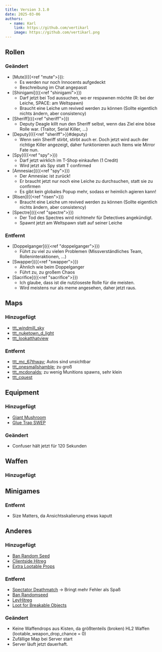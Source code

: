 ```yaml
---
title: Version 3.1.0
date: 2025-03-06
authors:
  - name: Karl
    link: https://github.com/vertikarl
    image: https://github.com/vertikarl.png
---
```


<!--more-->

## Rollen

### Geändert

- [Mute]({{<ref "mute">}}):
  - Es werden nur noch Innocents aufgedeckt
  - Beschreibung im Chat angepasst
- [Shinigami]({{<ref "shinigami">}})
  - Darf jetzt bei Tod aussuchen, wo er respawnen möchte (R: bei der Leiche, SPACE: am Weltspawn)
  - Braucht eine Leiche um revived werden zu können
    (Sollte eigentlich nichts ändern, aber consistency)
- [Sheriff]({{<ref "sheriff">}})
  - Deputy Deagle killt nun den Sheriff selbst, wenn das Ziel eine böse Rolle war. (Traitor, Serial Killer, ...)
- [Deputy]({{<ref "sheriff">}}#deputy)
  - Wenn sein Sheriff stirbt, stirbt auch er. Doch jetzt wird auch der richtige Killer angezeigt, daher funktionieren auch Items wie Mirror Fate nun.
- [Spy]({{<ref "spy">}})
  - Darf jetzt wirklich im T-Shop einkaufen (1 Credit)
  - Wird jetzt als Spy statt T confirmed
- [Amnesiac]({{<ref "spy">}})
  - Der Amnesiac ist zurück!
  - Er braucht jetzt nur noch eine Leiche zu durchsuchen, statt sie zu confirmen
  - Es gibt kein globales Popup mehr, sodass er heimlich agieren kann!
- [Risen]({{<ref "risen">}})
  - Braucht eine Leiche um revived werden zu können
    (Sollte eigentlich nichts ändern, aber consistency)
- [Spectre]({{<ref "spectre">}})
  - Der Tod des Spectres wird nichtmehr für Detectives angekündigt.
  - Spawnt jetzt am Weltspawn statt auf seiner Leiche

### Entfernt

- [Doppelganger]({{<ref "doppelganger">}})
  - Führt zu viel zu vielen Problemen (Missverständliches Team, Rolleninteraktionen, ...)
- [Swapper]({{<ref "swapper">}})
  - Ähnlich wie beim Doppelganger
  - Führt zu, zu großem Chaos
- [Sacrifice]({{<ref "sacrifice">}})
  - Ich glaube, dass ist die nutzloseste Rolle für die meisten.
  - Wird meistens nur als meme angesehen, daher jetzt raus.

## Maps

### Hinzugefügt

- [ttt_windmill_sky](https://steamcommunity.com/sharedfiles/filedetails/?id=2086515808)
- [ttt_nuketown_d_light](https://steamcommunity.com/sharedfiles/filedetails/?id=1252683895)
- [ttt_lookatthatview](https://steamcommunity.com/sharedfiles/filedetails/?id=505696414)

### Entfernt

- [ttt_mc_67thway](https://steamcommunity.com/sharedfiles/filedetails/?id=820510691); Autos sind unsichtbar
- [ttt_onesmallshamble](https://steamcommunity.com/sharedfiles/filedetails/?id=104797349); zu groß
- [ttt_mcdonalds](https://steamcommunity.com/sharedfiles/filedetails/?id=264839450); zu wenig Munitions spawns, sehr klein
- [ttt_cquest](https://steamcommunity.com/sharedfiles/filedetails/?id=403716183)

## Equipment

### Hinzugefügt

- [Giant Mushroom](https://steamcommunity.com/sharedfiles/filedetails/?id=2813468706)
- [Glue Trap SWEP](https://steamcommunity.com/sharedfiles/filedetails/?id=3021464449)

### Geändert

- Confuser hält jetzt für 120 Sekunden

## Waffen

### Hinzugefügt

## Minigames

### Entfernt

- Size Matters, da Ansichtsskalierung etwas kaputt

## Anderes

### Hinzugefügt

- [Ban Random Seed](https://steamcommunity.com/sharedfiles/filedetails/?id=3031669647)
- [Clientside Hitreg](https://steamcommunity.com/sharedfiles/filedetails/?id=2977785840)
- [Extra Lootable Props](https://steamcommunity.com/sharedfiles/filedetails/?id=3014777152)

### Entfernt

- [Spectator Deathmatch](https://steamcommunity.com/sharedfiles/filedetails/?id=1997666028) → Bringt mehr Fehler als Spaß
- [Ban Randomseed](https://steamcommunity.com/sharedfiles/filedetails/?id=2146015503)
- [LeyHitreg](https://steamcommunity.com/sharedfiles/filedetails/?id=3421440369)
- [Loot for Breakable Objects](https://steamcommunity.com/sharedfiles/filedetails/?id=3379830263)

### Geändert

- Keine Waffendrops aus Kisten, da größtenteils (broken) HL2 Waffen (lootable_weapon_drop_chance = 0)
- Zufällige Map bei Server start
- Server läuft jetzt dauerhaft.

<style>
    .sidebar-container {
        display: none;
    }
</style>

